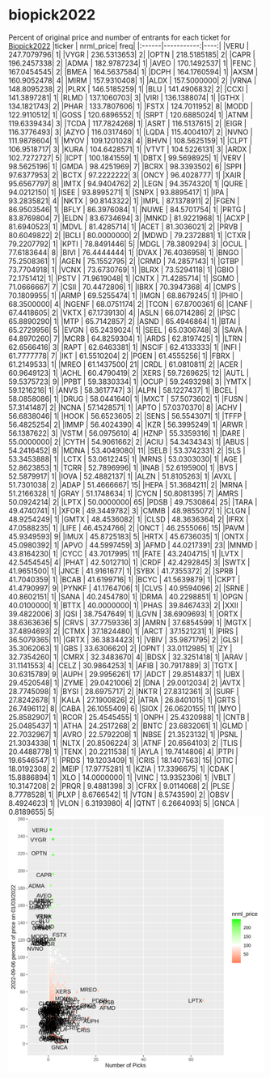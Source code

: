 # biopick2022
Percent of original price and number of entrants for each ticket for [Biopick2022](https://twitter.com/hashtag/Biopick2022)
|ticker |  nrml_price| freq|
|:------|-----------:|----:|
|VERU   | 247.7079796|    1|
|VYGR   | 236.5313653|    2|
|OPTN   | 218.5185185|    2|
|CAPR   | 196.2457338|    2|
|ADMA   | 182.9787234|    1|
|AVEO   | 170.1492537|    1|
|FENC   | 167.0454545|    2|
|BMEA   | 164.5637584|    1|
|DCPH   | 164.1760594|    1|
|AXSM   | 160.9052478|    4|
|MIRM   | 157.9310408|    1|
|ALDX   | 157.5000000|    2|
|VRNA   | 148.8095238|    2|
|PLRX   | 146.5185259|    1|
|BLU    | 141.4906832|    2|
|CCXI   | 141.3897281|    1|
|RLMD   | 137.1060703|    3|
|VIRI   | 136.1388074|    1|
|GTHX   | 134.1821743|    2|
|PHAR   | 133.7807606|    1|
|FSTX   | 124.7011952|    8|
|MODD   | 122.9110512|    1|
|GOSS   | 120.6896552|    1|
|SRPT   | 120.6885024|    1|
|ATNM   | 119.6339434|    3|
|TCDA   | 117.7824268|    1|
|ASRT   | 116.5137615|    2|
|EIGR   | 116.3776493|    3|
|AZYO   | 116.0317460|    1|
|LQDA   | 115.4004107|    2|
|NVNO   | 111.9878604|    1|
|MYOV   | 109.1201028|    4|
|BHVN   | 108.5625159|    1|
|CLPT   | 106.9518717|    3|
|KURA   | 104.6428571|    1|
|VTVT   | 104.5226131|    3|
|ARDX   | 102.7272727|    5|
|ICPT   | 100.1841559|    1|
|DBTX   |  99.5698925|    1|
|VERV   |  98.5625196|    1|
|GMDA   |  98.4251969|    7|
|BCRX   |  98.3393502|    6|
|SPPI   |  97.6377953|    2|
|BCTX   |  97.2222222|    3|
|ONCY   |  96.4028777|    1|
|XAIR   |  95.6567797|    8|
|IMTX   |  94.9404762|    2|
|LEGN   |  94.3574320|    1|
|QURE   |  94.0212150|    1|
|ISEE   |  93.8995271|    1|
|SNPX   |  93.8895417|    1|
|IPA    |  93.2835821|    4|
|NKTX   |  90.8143322|    1|
|IMPL   |  87.1378911|    2|
|FGEN   |  86.9503546|    1|
|BFLY   |  86.3976084|    1|
|NUWE   |  84.5701754|    1|
|PRTG   |  83.8769804|    7|
|ELDN   |  83.6734694|    3|
|MNKD   |  81.9221968|    1|
|ACXP   |  81.6940523|    1|
|MDVL   |  81.4285714|    1|
|ACET   |  81.3036021|    2|
|PRVB   |  80.6049822|    2|
|BCLI   |  80.0000000|    2|
|MDWD   |  79.2372881|    1|
|CTXR   |  79.2207792|    1|
|KPTI   |  78.8491446|    5|
|MDGL   |  78.3809294|    3|
|OCUL   |  77.6183644|    8|
|BIVI   |  76.4444444|    1|
|DVAX   |  76.4036958|    1|
|BNGO   |  75.2508361|    1|
|AGEN   |  75.1552795|    2|
|CRMD   |  74.2857143|    1|
|GTBP   |  73.7704918|    1|
|VCNX   |  73.6730769|    1|
|BLRX   |  73.5294118|    1|
|GBIO   |  72.1751412|    1|
|PSTV   |  71.9619048|    1|
|CNTX   |  71.4285714|    1|
|SGMO   |  71.0666667|    7|
|CSII   |  70.4472806|    1|
|IBRX   |  70.3947368|    4|
|CMPS   |  70.1809955|    1|
|ARMP   |  69.5255474|    1|
|IMGN   |  68.8679245|    1|
|PHIO   |  68.3500000|    4|
|NGENF  |  68.0751174|    2|
|TCON   |  67.8700361|    6|
|CANF   |  67.4418605|    2|
|VKTX   |  67.1739130|    4|
|ASLN   |  66.0714286|    2|
|IPSC   |  65.8890290|    1|
|MTP    |  65.7142857|    2|
|ASND   |  65.4946864|    1|
|BTAI   |  65.2729956|    5|
|EVGN   |  65.2439024|    1|
|SEEL   |  65.0306748|    3|
|SAVA   |  64.8970260|    7|
|MCRB   |  64.8259304|    1|
|ARDS   |  62.8197425|    1|
|LTRN   |  62.6566416|    3|
|RAPT   |  62.6463381|    1|
|NSCIF  |  62.4133333|    1|
|INFI   |  61.7777778|    7|
|IKT    |  61.5510204|    2|
|PGEN   |  61.4555256|    1|
|FBRX   |  61.2149533|    1|
|MREO   |  61.1437500|   21|
|CRDL   |  61.0810811|    2|
|ACER   |  60.9649123|    1|
|ACHL   |  60.4790419|    2|
|XERS   |  59.7269625|   12|
|AUTL   |  59.5375723|    9|
|PPBT   |  59.3830334|    1|
|OCUP   |  59.2493298|    3|
|YMTX   |  59.1216216|    1|
|ANVS   |  58.3617747|    3|
|ALPN   |  58.1227437|    1|
|BCEL   |  58.0858086|    1|
|DRUG   |  58.0441640|    1|
|MXCT   |  57.5073602|    1|
|FUSN   |  57.3141487|    2|
|NCNA   |  57.1428571|    1|
|APTO   |  57.0370370|    8|
|ACHV   |  56.6838046|    1|
|HOOK   |  56.6523605|    2|
|SENS   |  56.5543071|    1|
|TFFP   |  56.4825254|    2|
|IMMP   |  56.4024390|    4|
|KZR    |  56.3995249|    1|
|ARWR   |  56.1387622|    3|
|VSTM   |  56.0975610|    4|
|HZNP   |  55.3359316|    1|
|DARE   |  55.0000000|    2|
|CYTH   |  54.9061662|    2|
|ACIU   |  54.3434343|    1|
|ABUS   |  54.2416452|    8|
|MDNA   |  53.4049080|   11|
|SELB   |  53.3742331|    2|
|SLS    |  53.3453888|    1|
|LCTX   |  53.0612245|    1|
|MRNS   |  53.0303030|    1|
|AGE    |  52.8623853|    1|
|TCRR   |  52.7896996|    1|
|INAB   |  52.6195900|    1|
|BVS    |  52.5879917|    1|
|IOVA   |  52.4882137|    1|
|ALZN   |  51.8105263|    1|
|AVXL   |  51.7301038|    2|
|ADAP   |  51.4666667|   15|
|HEPA   |  51.3684211|    2|
|MRNA   |  51.2166328|    1|
|GRAY   |  51.1748634|    1|
|CYCN   |  50.8081395|    7|
|AMRS   |  50.0924214|    2|
|LPTX   |  50.0000000|   65|
|PDSB   |  49.7530864|   25|
|TARA   |  49.4740741|    1|
|XFOR   |  49.3449782|    3|
|CMMB   |  48.9855072|    1|
|CLGN   |  48.9254249|    1|
|GMTX   |  48.4536082|    1|
|CLSD   |  48.3636364|    2|
|IFRX   |  47.0588235|    1|
|LIFE   |  46.4524766|    2|
|ONCT   |  46.2555066|   15|
|PAVM   |  45.9349593|    9|
|IMUX   |  45.8725183|    5|
|HRTX   |  45.6736035|    1|
|ONTX   |  45.0980392|    1|
|APVO   |  44.5997459|    3|
|AFMD   |  44.0217391|   23|
|MNMD   |  43.8164230|    1|
|CYCC   |  43.7017995|   11|
|FATE   |  43.2404715|    1|
|LVTX   |  42.5454545|    4|
|PHAT   |  42.5012710|    1|
|CRDF   |  42.4292845|    3|
|SWTX   |  41.9651500|    1|
|JNCE   |  41.9161677|    1|
|SYBX   |  41.7355372|    2|
|SPRB   |  41.7040359|    1|
|BCAB   |  41.6199716|    1|
|BCYC   |  41.5639879|    1|
|CKPT   |  41.4790997|    9|
|PYNKF  |  41.1764706|    1|
|CLVS   |  40.9594096|    2|
|SRNE   |  40.8602151|    1|
|SANA   |  40.2454780|    1|
|DRMA   |  40.2298851|    1|
|OPGN   |  40.0100000|    1|
|BTTX   |  40.0000000|    1|
|PHAS   |  39.8467433|    2|
|XXII   |  39.4822006|    3|
|QSI    |  38.7547649|    1|
|LGVN   |  38.6909693|    1|
|ORTX   |  38.6363636|    5|
|CRVS   |  37.7759336|    3|
|AMRN   |  37.6854599|    1|
|MGTX   |  37.4894693|    2|
|CTMX   |  37.1824480|    1|
|ARCT   |  37.1521231|    1|
|PIRS   |  36.5079365|   11|
|GRTX   |  36.3834423|    1|
|VBIV   |  35.9871795|    2|
|GLSI   |  35.3062063|    1|
|GBS    |  33.6306620|    2|
|OPNT   |  33.0112985|    1|
|ZY     |  32.7354260|    1|
|CMRX   |  32.3483670|    4|
|BDSX   |  32.3251418|    1|
|ARAV   |  31.1141553|    4|
|CELZ   |  30.9864253|    1|
|AFIB   |  30.7917889|    3|
|TGTX   |  30.6315789|    9|
|AUPH   |  29.9956261|   17|
|ADCT   |  29.8514837|    1|
|UBX    |  29.4520548|    1|
|ZYME   |  29.0421006|    2|
|DNA    |  29.0012034|    2|
|AVTX   |  28.7745098|    1|
|BYSI   |  28.6975717|    2|
|NKTR   |  27.8312361|    3|
|SURF   |  27.8242678|    1|
|KALA   |  27.1900826|    2|
|ATRA   |  26.8401015|    1|
|GRTS   |  26.7496112|    8|
|CABA   |  26.1055409|    6|
|SIOX   |  26.0620155|   11|
|MYO    |  25.8582907|    1|
|RCOR   |  25.4545455|    1|
|ONPH   |  25.4320988|    1|
|CNTB   |  25.0485437|    1|
|ATHA   |  24.2517268|    2|
|BNTC   |  23.6832061|    1|
|GLMD   |  22.7032967|    1|
|AVRO   |  22.5792208|    1|
|NBSE   |  21.3523132|    1|
|PSNL   |  21.3034338|    1|
|NLTX   |  20.8506224|    3|
|ATNF   |  20.6564103|    2|
|TLIS   |  20.4488778|    1|
|TENX   |  20.2211538|    1|
|AYLA   |  19.7414806|    4|
|PTPI   |  19.6546547|    1|
|PRDS   |  19.1203409|    1|
|CRIS   |  18.1407563|   15|
|OTIC   |  18.0192308|    2|
|MEIP   |  17.9775281|    1|
|KZIA   |  17.3396675|    1|
|CDAK   |  15.8886894|    1|
|XLO    |  14.0000000|    1|
|VINC   |  13.9352306|    1|
|VBLT   |  10.3147208|    2|
|PRQR   |   9.4881398|    3|
|CFRX   |   9.0114068|    2|
|PLSE   |   8.7778528|    1|
|PLXP   |   8.6766542|    1|
|VTGN   |   8.5743590|    2|
|OBSV   |   8.4924623|    1|
|VLON   |   6.3193980|    4|
|QTNT   |   6.2664093|    5|
|GNCA   |   0.8189655|    5|
![retvspicks](biopicks.png?raw=true)
